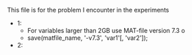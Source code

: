 This file is for the problem I encounter in the experiments
* 1:
  * For variables larger than 2GB use MAT-file version 7.3 o
  * save(matfile_name, '-v7.3', 'var1'[, 'var2']);
* 2:
